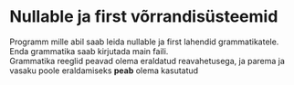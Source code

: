 # Nullable ja first võrrandisüsteemid
Programm mille abil saab leida nullable ja first lahendid grammatikatele. Enda grammatika saab kirjutada main faili. <br>
Grammatika reeglid peavad olema eraldatud reavahetusega, ja parema ja vasaku poole eraldamiseks __peab__ olema kasutatud <br>
